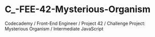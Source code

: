 # C_-FEE-42-Mysterious-Organism
Codecademy / Front-End Engineer / Project 42 / Challenge Project: Mysterious Organism / Intermediate JavaScript 
